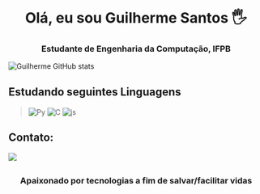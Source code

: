 <h1 align="center">Olá, eu sou Guilherme Santos 🖐️</h1>
<h3 align="center">Estudante de Engenharia da Computação, IFPB</h3>

![Guilherme GitHub stats](https://github-readme-stats.vercel.app/api?username=GuilhermexL&how_icons=true&theme=radical)

## Estudando seguintes Linguagens 
><img align="center" alt="Py" src="https://img.shields.io/badge/Python-FFD43B?style=for-the-badge&logo=python&logoColor=darkgree">
><img align="center" alt="C" src="https://img.shields.io/badge/C/C++-00004E?style=for-the-badge&logo=C&logoColor=white">
><img align="center" alt="js" src="https://img.shields.io/badge/JavaScript-F7DF1E?style=for-the-badge&logo=javascript&logoColor=black">

## Contato: 
<a href="mailto:guilhermesantosfv@gmail.com">
<img aling='center' src="https://img.shields.io/badge/Gmail-D14836?style=for-the-badge&logo=gmail&logoColor=white">
</a>


## <h3 align="center">Apaixonado por tecnologias a fim de salvar/facilitar vidas</h3>
